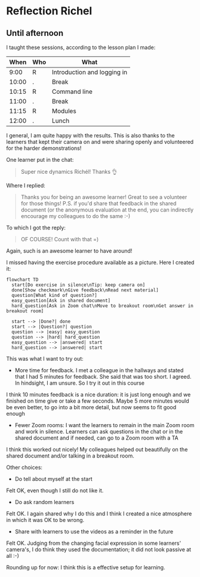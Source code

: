 # Reflection Richel

## Until afternoon

I taught these sessions, according to the lesson plan I made:

When  | Who  | What
------|------|-----------------------------
9:00  | R    | Introduction and logging in
10:00 | .    | Break
10:15 | R    | Command line
11:00 | .    | Break
11:15 | R    | Modules
12:00 | .    | Lunch

I general, I am quite happy with the results.
This is also thanks to the learners that kept their
camera on and were sharing openly and volunteered
for the harder demonstrations!

One learner put in the chat:

> Super nice dynamics Richél! Thanks 👌

Where I replied:

> Thanks you for being an awesome learner! Great to see a volunteer for those things!
> P.S. if you'd share that feedback in the shared document (or the anonymous evaluation at the end, you can indirectly encourage my colleagues to do the same :-)

To which I got the reply:

> OF COURSE! Count with that =)

Again, such is an awesome learner to have around!

I missed having the exercise procedure available as a picture. Here I created it:

```mermaid
flowchart TD
  start[Do exercise in silence\nTip: keep camera on]
  done[Show checkmark\nGive feedback\nRead next material]
  question[What kind of question?]
  easy_question[Ask in shared document]
  hard_question[Ask in Zoom chat\nMove to breakout room\nGet answer in breakout room]

  start --> |Done?| done
  start --> |Question?| question
  question --> |easy| easy_question
  question --> |hard| hard_question
  easy_question --> |answered| start
  hard_question --> |answered| start
```

This was what I want to try out:

- More time for feedback. I met a colleague in the hallways and stated that
  I had 5 minutes for feedback. She said that was too short. I agreed.
  In hindsight, I am unsure. So I try it out in this course

I think 10 minutes feedback is a nice duration: 
it is just long enough and we finished on time give or take a few seconds.
Maybe 5 more minutes would be even better, to go into a bit more detail,
but now seems to fit good enough

- Fewer Zoom rooms: I want the learners to remain in the main Zoom room
  and work in silence. Learners can ask questions in the chat or in the shared
  document and if needed, can go to a Zoom room with a TA

I think this worked out nicely!
My colleagues helped out beautifully on the shared document
and/or talking in a breakout room.

Other choices:

- Do tell about myself at the start

Felt OK, even though I still do not like it.

- Do ask random learners

Felt OK. I again shared why I do this and I think I created
a nice atmosphere in which it was OK to be wrong.

- Share with learners to use the videos as a reminder in the future

Felt OK. Judging from the changing facial expression in some learners' camera's, 
I do think they used the documentation; it did not look passive at all :-)

Rounding up for now: I think this is a effective setup for learning.

